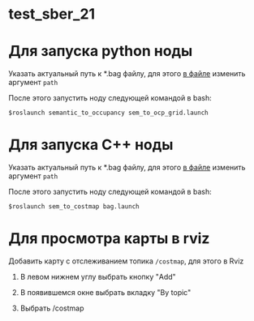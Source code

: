 # test_sber_21
# Для запуска python ноды
Указать актуальный путь к *.bag файлу, для этого [в файле](https://github.com/Owluska/test_sber_21/tree/master/src/semantic_to_occupancy/src/launch/sem_to_ocp_grid.launch)
изменить аргумент ```path```

После этого запустить ноду следующей командой в bash:

 ```$roslaunch semantic_to_occupancy sem_to_ocp_grid.launch```
  
# Для запуска C++ ноды
Указать актуальный путь к *.bag файлу, для этого [в файле](https://github.com/Owluska/test_sber_21/tree/master/src/semantic_to_occupancy/src/launch/sem_to_ocp_grid.launch)
изменить аргумент ```path```

После этого запустить ноду следующей командой в bash:

 ```$roslaunch sem_to_costmap bag.launch```
  

 # Для просмотра карты в rviz
Добавить карту с отслеживанием топика ```/costmap```, для этого в Rviz

1. В левом нижнем углу выбрать кнопку "Add"

2. В появившемся окне выбрать вкладку "By topic"

3. Выбрать /costmap

